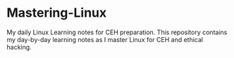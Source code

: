 # Mastering-Linux
My daily Linux Learning notes for CEH preparation.
This repository contains my day-by-day learning notes as I master Linux for CEH and ethical hacking.
